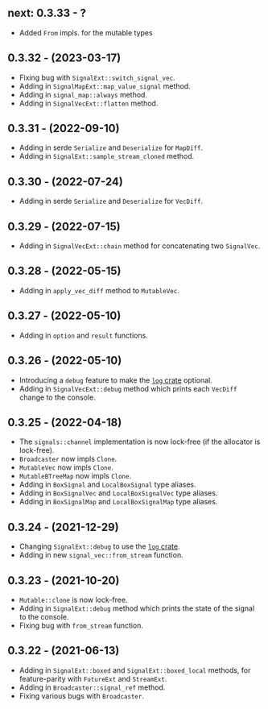 ## next: 0.3.33 - ?
* Added `From` impls. for the mutable types

## 0.3.32 - (2023-03-17)
* Fixing bug with `SignalExt::switch_signal_vec`.
* Adding in `SignalMapExt::map_value_signal` method.
* Adding in `signal_map::always` method.
* Adding in `SignalVecExt::flatten` method.

## 0.3.31 - (2022-09-10)
* Adding in serde `Serialize` and `Deserialize` for `MapDiff`.
* Adding in `SignalExt::sample_stream_cloned` method.

## 0.3.30 - (2022-07-24)
* Adding in serde `Serialize` and `Deserialize` for `VecDiff`.

## 0.3.29 - (2022-07-15)
* Adding in `SignalVecExt::chain` method for concatenating two `SignalVec`.

## 0.3.28 - (2022-05-15)
* Adding in `apply_vec_diff` method to `MutableVec`.

## 0.3.27 - (2022-05-10)
* Adding in `option` and `result` functions.

## 0.3.26 - (2022-05-10)
* Introducing a `debug` feature to make the [`log` crate](https://crates.io/crates/log) optional.
* Adding in `SignalVecExt::debug` method which prints each `VecDiff` change to the console.

## 0.3.25 - (2022-04-18)
* The `signals::channel` implementation is now lock-free (if the allocator is lock-free).
* `Broadcaster` now impls `Clone`.
* `MutableVec` now impls `Clone`.
* `MutableBTreeMap` now impls `Clone`.
* Adding in `BoxSignal` and `LocalBoxSignal` type aliases.
* Adding in `BoxSignalVec` and `LocalBoxSignalVec` type aliases.
* Adding in `BoxSignalMap` and `LocalBoxSignalMap` type aliases.

## 0.3.24 - (2021-12-29)
* Changing `SignalExt::debug` to use the [`log` crate](https://crates.io/crates/log).
* Adding in new `signal_vec::from_stream` function.

## 0.3.23 - (2021-10-20)
* `Mutable::clone` is now lock-free.
* Adding in `SignalExt::debug` method which prints the state of the signal to the console.
* Fixing bug with `from_stream` function.

## 0.3.22 - (2021-06-13)
* Adding in `SignalExt::boxed` and `SignalExt::boxed_local` methods, for feature-parity with `FutureExt` and `StreamExt`.
* Adding in `Broadcaster::signal_ref` method.
* Fixing various bugs with `Broadcaster`.
